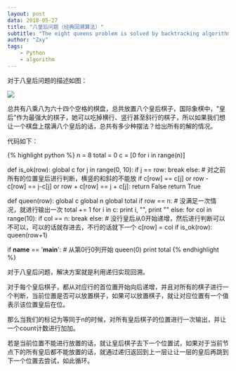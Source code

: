 ```yaml
---
layout: post
data: 2018-05-27
title: "八皇后问题（经典回溯算法）"
subtitle: "The eight queens problem is solved by backtracking algorithm"
author: "Zxy"
tags:
    - Python
    - algorithm
---
```


对于八皇后问题的描述如图：

<img src="eight_queen_0.jpg">

总共有八乘八为六十四个空格的棋盘，总共放置八个皇后棋子，国际象棋中，"皇后"作为最强大的棋子，她可以吃掉横行、竖行甚至斜行的棋子，所以如果我们想让一个棋盘上摆满八个皇后的话，总共有多少种摆法？给出所有的解的情况。

代码如下：

{% highlight python %}
n = 8
total = 0
c = [0 for i in range(n)]


def is_ok(row):
    global c
    for j in range(0, 10):
        if j == row:
            break
        else:
            # 对之前所有的位置皇后进行判断，横竖的和斜的不能放
            if c[row] == c[j] or row - c[row] == j-c[j] or row + c[row] == j + c[j]:
                return False
    return True


def queen(row):
    global c
    global n
    global total
    if row == n:
        # 没满足一次情况，就进行输出一次
        total += 1
        for i in c:
            print i, "",
        print ""
    else:
        for col in range(10):
            if col == n:
                break
            else:
                # 没行皇后从0开始递增，然后进行判断可以不可以，可以的话就存进去，不行的话就下一个
                c[row] = col
                if is_ok(row):
                    queen(row+1)


if __name__ == '__main__':
    # 从第0行0列开始
    queen(0)
    print total
{% endhighlight %}

对于八皇后问题，解决方案就是利用递归实现回溯。

对于每个皇后棋子，都从对应行的首位置开始向后递增，并且对所有的棋子进行一个判断，当前位置是否可以放置棋子，如果可以放置棋子，就让对应位置有一个值表示该位置皇后在位。

那么当我们的标记为等同于n的时候，对所有皇后棋子的位置进行一次输出，并让一个count计数进行加加。

若是当前位置不能进行放置的话，就让皇后棋子去下一个位置试，如果对于当前节点下的所有皇后都不能放置的话，就通过递归返回到上一层让让一层的皇后再跳到下一个位置去尝试，如此循环。
